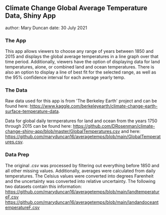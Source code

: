 ## Climate Change Global Average Temperature Data, Shiny App

author: Mary Duncan
date: 30 July 2021

### The App
This app allows viewers to choose any range of years between 
1850 and 2015 and displays the global average temperatures in
a line graph over that time period. Additionally, viewers have
the option of displaying data for land temperatures, alone, or
combined land and ocean temperatures. There is also an option
to display a line of best fit for the selected range, as well
as the 95% confidence interval for each average yearly temp.

### The Data
Raw data used for this app is from 'The Berkeley Earth' project
and can be found here: 
https://www.kaggle.com/berkeleyearth/climate-change-earth-surface-temperature-data.
    
Data for global daily termperatures for land and ocean from 
the years 1750 through 2015 can be found here:
https://github.com/DRosenman/climate-change-shiny-app/blob/master/GlobalTemperatures.csv
and here:
https://github.com/maryduncan16/averagetemps/blob/main/GlobalTemperatures.csv.
    
### Data Prep
The original .csv was processed by filtering out everything
before 1850 and all other missing values. Additionally, averages
were calculated from daily temperatures. The Celsius values
were converted into degrees Farenheit and the uncertainty was 
converted into relative uncertainty. The following two datasets
contain this information:
https://github.com/maryduncan16/averagetemps/blob/main/landtemperatureF.csv
https://github.com/maryduncan16/averagetemps/blob/main/landandoceantemperatureF.csv









